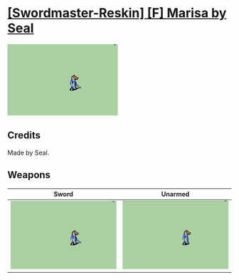 # [\[Swordmaster-Reskin\] \[F\] Marisa by Seal](./)

<img src="./1.%20Sword/Sword_000.png" alt="[Swordmaster-Reskin] [F] Marisa by Seal standing" />

## Credits

Made by Seal.

## Weapons


|Sword |Unarmed |
|  :---: | :---: |
| <img alt="Sword animation" src="./1.%20Sword/Sword.gif" /> | <img alt="Unarmed animation" src="./8.%20Unarmed/Unarmed.gif" /> |
